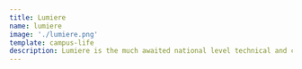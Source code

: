 ```yaml
---
title: Lumiere
name: lumiere
image: './lumiere.png'
template: campus-life
description: Lumiere is the much awaited national level technical and cultural festival conducted by the college.
---
```

